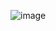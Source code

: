 ![image](https://user-images.githubusercontent.com/46409406/202913398-97aa6f98-1e9b-4a8c-ac2a-4f17c1a8beb2.png)
